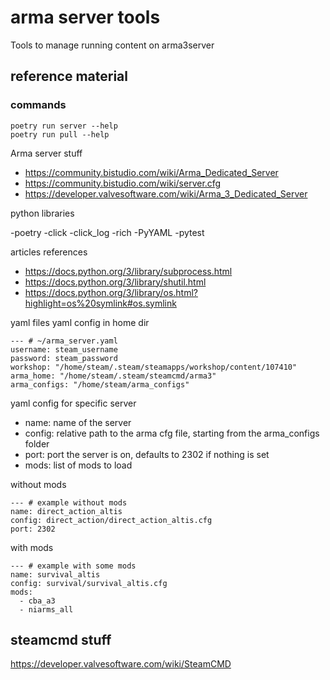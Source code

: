 # arma server tools

Tools to manage running content on arma3server

## reference material

### commands

```
poetry run server --help
poetry run pull --help
```

Arma server stuff

- <https://community.bistudio.com/wiki/Arma_Dedicated_Server>
- <https://community.bistudio.com/wiki/server.cfg>
- <https://developer.valvesoftware.com/wiki/Arma_3_Dedicated_Server>

python libraries

-poetry
-click
-click_log
-rich
-PyYAML
-pytest

articles references

- <https://docs.python.org/3/library/subprocess.html>
- <https://docs.python.org/3/library/shutil.html>
- <https://docs.python.org/3/library/os.html?highlight=os%20symlink#os.symlink>

yaml files
yaml config in home dir

```
--- # ~/arma_server.yaml
username: steam_username
password: steam_password
workshop: "/home/steam/.steam/steamapps/workshop/content/107410"
arma_home: "/home/steam/.steam/steamcmd/arma3"
arma_configs: "/home/steam/arma_configs"
```

yaml config for specific server

- name: name of the server
- config: relative path to the arma cfg file, starting from the arma_configs folder
- port: port the server is on, defaults to 2302 if nothing is set
- mods: list of mods to load

without mods

```
--- # example without mods
name: direct_action_altis
config: direct_action/direct_action_altis.cfg
port: 2302
```

with mods

```
--- # example with some mods 
name: survival_altis
config: survival/survival_altis.cfg
mods: 
  - cba_a3 
  - niarms_all
```


## steamcmd stuff

<https://developer.valvesoftware.com/wiki/SteamCMD>

